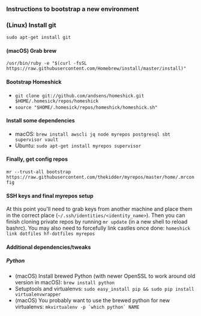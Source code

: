 ### Instructions to bootstrap a new environment

### (Linux) Install git

`sudo apt-get install git`

#### (macOS) Grab brew

`/usr/bin/ruby -e "$(curl -fsSL https://raw.githubusercontent.com/Homebrew/install/master/install)"`

#### Bootstrap Homeshick

* `git clone git://github.com/andsens/homeshick.git $HOME/.homesick/repos/homeshick`
* `source "$HOME/.homesick/repos/homeshick/homeshick.sh"`

#### Install some dependencies

* macOS: `brew install awscli jq node myrepos postgresql sbt supervisor vault`
* Ubuntu: `sudo apt-get install myrepos supervisor`

#### Finally, get config repos

`mr --trust-all bootstrap https://raw.githubusercontent.com/thekidder/myrepos/master/home/.mrconfig`

#### SSH keys and final myrepos setup

At this point you'll need to grab keys from another machine and place them in the correct place (`~/.ssh/identities/<identity_name>`). Then you can finish cloning private repos by running `mr update` (in a new shell to reload bashrc). You may also need to forcefully link castles once done: `homeshick link dotfiles hf-dotfiles myrepos`

#### Additional dependencies/tweaks

##### Python

* (macOS) Install brewed Python (with newer OpenSSL to work around old version in macOS): `brew install python`
* Setuptools and virtualenvs: `sudo easy_install pip && sudo pip install virtualenvwrapper`
* (macOS) You probably want to use the brewed python for new virtualenvs: ``mkvirtualenv -p `which python` NAME``
